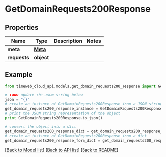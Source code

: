 # GetDomainRequests200Response


## Properties
Name | Type | Description | Notes
------------ | ------------- | ------------- | -------------
**meta** | [**Meta**](Meta.md) |  | 
**requests** | **object** |  | 

## Example

```python
from timeweb_cloud_api.models.get_domain_requests200_response import GetDomainRequests200Response

# TODO update the JSON string below
json = "{}"
# create an instance of GetDomainRequests200Response from a JSON string
get_domain_requests200_response_instance = GetDomainRequests200Response.from_json(json)
# print the JSON string representation of the object
print GetDomainRequests200Response.to_json()

# convert the object into a dict
get_domain_requests200_response_dict = get_domain_requests200_response_instance.to_dict()
# create an instance of GetDomainRequests200Response from a dict
get_domain_requests200_response_form_dict = get_domain_requests200_response.from_dict(get_domain_requests200_response_dict)
```
[[Back to Model list]](../README.md#documentation-for-models) [[Back to API list]](../README.md#documentation-for-api-endpoints) [[Back to README]](../README.md)


